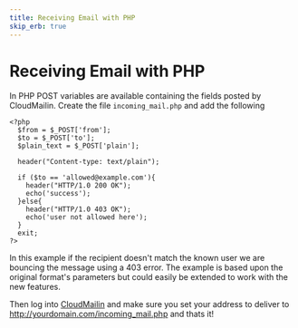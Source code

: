 ```yaml
---
title: Receiving Email with PHP
skip_erb: true
---
```


# Receiving Email with PHP

In PHP POST variables are available containing the fields posted by CloudMailin. Create the file `incoming_mail.php` and add the following

    <?php
      $from = $_POST['from'];
      $to = $_POST['to'];
      $plain_text = $_POST['plain'];

      header("Content-type: text/plain");

      if ($to == 'allowed@example.com'){
        header("HTTP/1.0 200 OK");
        echo('success');
      }else{
        header("HTTP/1.0 403 OK");
        echo('user not allowed here');
      }
      exit;
    ?>

In this example if the recipient doesn't match the known user we are bouncing the message using a 403 error. The example is based upon the original format's parameters but could easily be extended to work with the new features.

Then log into [CloudMailin](http://www.cloudmailin.com) and make sure you set your address to deliver to http://yourdomain.com/incoming_mail.php and thats it!